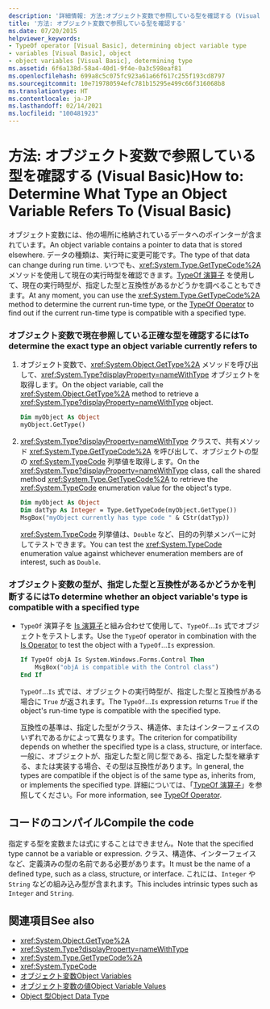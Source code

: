 ```yaml
---
description: '詳細情報: 方法:オブジェクト変数で参照している型を確認する (Visual Basic)'
title: '方法: オブジェクト変数で参照している型を確認する'
ms.date: 07/20/2015
helpviewer_keywords:
- TypeOf operator [Visual Basic], determining object variable type
- variables [Visual Basic], object
- object variables [Visual Basic], determining type
ms.assetid: 6f6a138d-58a4-40d1-9f4e-0a3c598eaf81
ms.openlocfilehash: 699a8c5c075fc923a61a66f617c255f193cd8797
ms.sourcegitcommit: 10e719780594efc781b15295e499c66f316068b8
ms.translationtype: HT
ms.contentlocale: ja-JP
ms.lasthandoff: 02/14/2021
ms.locfileid: "100481923"
---
```

# <a name="how-to-determine-what-type-an-object-variable-refers-to-visual-basic"></a><span data-ttu-id="76eb0-103">方法: オブジェクト変数で参照している型を確認する (Visual Basic)</span><span class="sxs-lookup"><span data-stu-id="76eb0-103">How to: Determine What Type an Object Variable Refers To (Visual Basic)</span></span>

<span data-ttu-id="76eb0-104">オブジェクト変数には、他の場所に格納されているデータへのポインターが含まれています。</span><span class="sxs-lookup"><span data-stu-id="76eb0-104">An object variable contains a pointer to data that is stored elsewhere.</span></span> <span data-ttu-id="76eb0-105">データの種類は、実行時に変更可能です。</span><span class="sxs-lookup"><span data-stu-id="76eb0-105">The type of that data can change during run time.</span></span> <span data-ttu-id="76eb0-106">いつでも、<xref:System.Type.GetTypeCode%2A> メソッドを使用して現在の実行時型を確認できます。[TypeOf 演算子](../../../language-reference/operators/typeof-operator.md) を使用して、現在の実行時型が、指定した型と互換性があるかどうかを調べることもできます。</span><span class="sxs-lookup"><span data-stu-id="76eb0-106">At any moment, you can use the <xref:System.Type.GetTypeCode%2A> method to determine the current run-time type, or the [TypeOf Operator](../../../language-reference/operators/typeof-operator.md) to find out if the current run-time type is compatible with a specified type.</span></span>

### <a name="to-determine-the-exact-type-an-object-variable-currently-refers-to"></a><span data-ttu-id="76eb0-107">オブジェクト変数で現在参照している正確な型を確認するには</span><span class="sxs-lookup"><span data-stu-id="76eb0-107">To determine the exact type an object variable currently refers to</span></span>

1. <span data-ttu-id="76eb0-108">オブジェクト変数で、<xref:System.Object.GetType%2A> メソッドを呼び出して、<xref:System.Type?displayProperty=nameWithType> オブジェクトを取得します。</span><span class="sxs-lookup"><span data-stu-id="76eb0-108">On the object variable, call the <xref:System.Object.GetType%2A> method to retrieve a <xref:System.Type?displayProperty=nameWithType> object.</span></span>

    ```vb
    Dim myObject As Object
    myObject.GetType()
    ```

2. <span data-ttu-id="76eb0-109"><xref:System.Type?displayProperty=nameWithType> クラスで、共有メソッド <xref:System.Type.GetTypeCode%2A> を呼び出して、オブジェクトの型の <xref:System.TypeCode> 列挙値を取得します。</span><span class="sxs-lookup"><span data-stu-id="76eb0-109">On the <xref:System.Type?displayProperty=nameWithType> class, call the shared method <xref:System.Type.GetTypeCode%2A> to retrieve the <xref:System.TypeCode> enumeration value for the object's type.</span></span>

    ```vb
    Dim myObject As Object
    Dim datTyp As Integer = Type.GetTypeCode(myObject.GetType())
    MsgBox("myObject currently has type code " & CStr(datTyp))
    ```

    <span data-ttu-id="76eb0-110"><xref:System.TypeCode> 列挙値は、`Double` など、目的の列挙メンバーに対してテストできます。</span><span class="sxs-lookup"><span data-stu-id="76eb0-110">You can test the <xref:System.TypeCode> enumeration value against whichever enumeration members are of interest, such as `Double`.</span></span>

### <a name="to-determine-whether-an-object-variables-type-is-compatible-with-a-specified-type"></a><span data-ttu-id="76eb0-111">オブジェクト変数の型が、指定した型と互換性があるかどうかを判断するには</span><span class="sxs-lookup"><span data-stu-id="76eb0-111">To determine whether an object variable's type is compatible with a specified type</span></span>

- <span data-ttu-id="76eb0-112">`TypeOf` 演算子を [Is 演算子](../../../language-reference/operators/is-operator.md)と組み合わせて使用して、`TypeOf`...`Is` 式でオブジェクトをテストします。</span><span class="sxs-lookup"><span data-stu-id="76eb0-112">Use the `TypeOf` operator in combination with the [Is Operator](../../../language-reference/operators/is-operator.md) to test the object with a `TypeOf`...`Is` expression.</span></span>

    ```vb
    If TypeOf objA Is System.Windows.Forms.Control Then
        MsgBox("objA is compatible with the Control class")
    End If
    ```

    <span data-ttu-id="76eb0-113">`TypeOf`...`Is` 式では、オブジェクトの実行時型が、指定した型と互換性がある場合に `True` が返されます。</span><span class="sxs-lookup"><span data-stu-id="76eb0-113">The `TypeOf`...`Is` expression returns `True` if the object's run-time type is compatible with the specified type.</span></span>

    <span data-ttu-id="76eb0-114">互換性の基準は、指定した型がクラス、構造体、またはインターフェイスのいずれであるかによって異なります。</span><span class="sxs-lookup"><span data-stu-id="76eb0-114">The criterion for compatibility depends on whether the specified type is a class, structure, or interface.</span></span> <span data-ttu-id="76eb0-115">一般に、オブジェクトが、指定した型と同じ型である、指定した型を継承する、または実装する場合、その型は互換性があります。</span><span class="sxs-lookup"><span data-stu-id="76eb0-115">In general, the types are compatible if the object is of the same type as, inherits from, or implements the specified type.</span></span> <span data-ttu-id="76eb0-116">詳細については、「[TypeOf 演算子](../../../language-reference/operators/typeof-operator.md)」を参照してください。</span><span class="sxs-lookup"><span data-stu-id="76eb0-116">For more information, see [TypeOf Operator](../../../language-reference/operators/typeof-operator.md).</span></span>

## <a name="compile-the-code"></a><span data-ttu-id="76eb0-117">コードのコンパイル</span><span class="sxs-lookup"><span data-stu-id="76eb0-117">Compile the code</span></span>

<span data-ttu-id="76eb0-118">指定する型を変数または式にすることはできません。</span><span class="sxs-lookup"><span data-stu-id="76eb0-118">Note that the specified type cannot be a variable or expression.</span></span> <span data-ttu-id="76eb0-119">クラス、構造体、インターフェイスなど、定義済みの型の名前である必要があります。</span><span class="sxs-lookup"><span data-stu-id="76eb0-119">It must be the name of a defined type, such as a class, structure, or interface.</span></span> <span data-ttu-id="76eb0-120">これには、`Integer` や `String` などの組み込み型が含まれます。</span><span class="sxs-lookup"><span data-stu-id="76eb0-120">This includes intrinsic types such as `Integer` and `String`.</span></span>

## <a name="see-also"></a><span data-ttu-id="76eb0-121">関連項目</span><span class="sxs-lookup"><span data-stu-id="76eb0-121">See also</span></span>

- <xref:System.Object.GetType%2A>
- <xref:System.Type?displayProperty=nameWithType>
- <xref:System.Type.GetTypeCode%2A>
- <xref:System.TypeCode>
- [<span data-ttu-id="76eb0-122">オブジェクト変数</span><span class="sxs-lookup"><span data-stu-id="76eb0-122">Object Variables</span></span>](object-variables.md)
- [<span data-ttu-id="76eb0-123">オブジェクト変数の値</span><span class="sxs-lookup"><span data-stu-id="76eb0-123">Object Variable Values</span></span>](object-variable-values.md)
- [<span data-ttu-id="76eb0-124">Object 型</span><span class="sxs-lookup"><span data-stu-id="76eb0-124">Object Data Type</span></span>](../../../language-reference/data-types/object-data-type.md)
